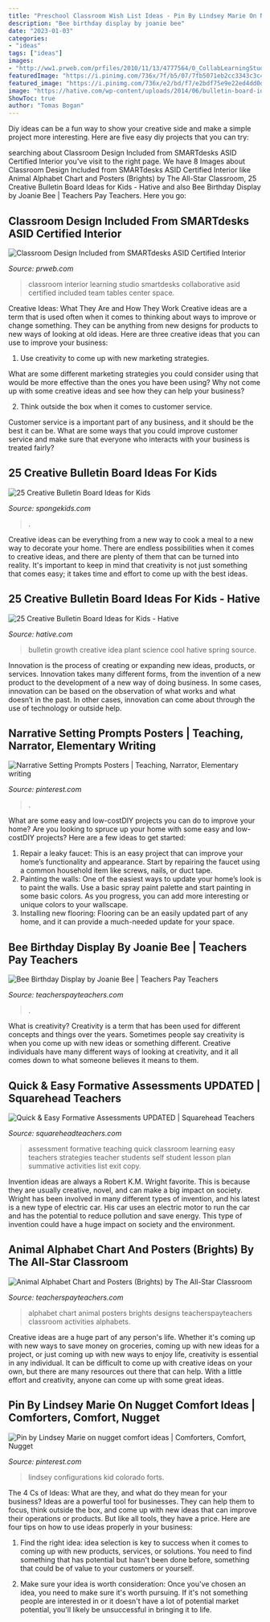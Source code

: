 ```yaml
---
title: "Preschool Classroom Wish List Ideas - Pin By Lindsey Marie On Nugget Comfort Ideas"
description: "Bee birthday display by joanie bee"
date: "2023-01-03"
categories:
- "ideas"
tags: ["ideas"]
images:
- "http://ww1.prweb.com/prfiles/2010/11/13/4777564/0_CollabLearningStudio.jpg"
featuredImage: "https://i.pinimg.com/736x/7f/b5/07/7fb5071eb2cc3343c3c45f25b95efb61--prompts-storytelling.jpg"
featured_image: "https://i.pinimg.com/736x/e2/bd/f7/e2bdf75e9e22ed4dd0db1c72a84dcc14.jpg"
image: "https://hative.com/wp-content/uploads/2014/06/bulletin-board-ideas/8-plant-growth-board.jpg"
ShowToc: true
author: "Tomas Bogan"
---
```



Diy ideas can be a fun way to show your creative side and make a simple project more interesting. Here are five easy diy projects that you can try: 

	

		
searching about Classroom Design Included from SMARTdesks ASID Certified Interior you've visit to the right page. We have 8 Images about Classroom Design Included from SMARTdesks ASID Certified Interior like Animal Alphabet Chart and Posters (Brights) by The All-Star Classroom, 25 Creative Bulletin Board Ideas for Kids - Hative and also Bee Birthday Display by Joanie Bee | Teachers Pay Teachers. Here you go:
		
    
## Classroom Design Included From SMARTdesks ASID Certified Interior

<img loading=lazy src="http://ww1.prweb.com/prfiles/2010/11/13/4777564/0_CollabLearningStudio.jpg" onerror="this.onerror=null;this.src='https://tse2.mm.bing.net/th?id=OIP.PulHtW_IWVCP_zAGqwxSvgHaFc&amp;pid=15.1';" alt="Classroom Design Included from SMARTdesks ASID Certified Interior">

_Source: prweb.com_

>classroom interior learning studio smartdesks collaborative asid certified included team tables center space. 

	

Creative Ideas: What They Are and How They Work
Creative ideas are a term that is used often when it comes to thinking about ways to improve or change something. They can be anything from new designs for products to new ways of looking at old ideas. Here are three creative ideas that you can use to improve your business:
1) Use creativity to come up with new marketing strategies.

What are some different marketing strategies you could consider using that would be more effective than the ones you have been using? Why not come up with some creative ideas and see how they can help your business?

2) Think outside the box when it comes to customer service.

Customer service is a important part of any business, and it should be the best it can be. What are some ways that you could improve customer service and make sure that everyone who interacts with your business is treated fairly?

    
## 25 Creative Bulletin Board Ideas For Kids

<img loading=lazy src="https://spongekids.com/wp-content/uploads/2014/06/bulletin-board-ideas/16-under-the-sea-bulletin-board.jpg" onerror="this.onerror=null;this.src='https://tse4.mm.bing.net/th?id=OIP.ftMfqeE5WpJbtR0Q08rSsAHaJ4&amp;pid=15.1';" alt="25 Creative Bulletin Board Ideas for Kids">

_Source: spongekids.com_

>. 

	

Creative ideas can be everything from a new way to cook a meal to a new way to decorate your home. There are endless possibilities when it comes to creative ideas, and there are plenty of them that can be turned into reality. It's important to keep in mind that creativity is not just something that comes easy; it takes time and effort to come up with the best ideas.

    
## 25 Creative Bulletin Board Ideas For Kids - Hative

<img loading=lazy src="https://hative.com/wp-content/uploads/2014/06/bulletin-board-ideas/8-plant-growth-board.jpg" onerror="this.onerror=null;this.src='https://tse1.mm.bing.net/th?id=OIP.pbK8tQ7U2udN990lSJosPgHaJ4&amp;pid=15.1';" alt="25 Creative Bulletin Board Ideas for Kids - Hative">

_Source: hative.com_

>bulletin growth creative idea plant science cool hative spring source. 

	

Innovation is the process of creating or expanding new ideas, products, or services. Innovation takes many different forms, from the invention of a new product to the development of a new way of doing business. In some cases, innovation can be based on the observation of what works and what doesn’t in the past. In other cases, innovation can come about through the use of technology or outside help.

    
## Narrative Setting Prompts Posters | Teaching, Narrator, Elementary Writing

<img loading=lazy src="https://i.pinimg.com/736x/7f/b5/07/7fb5071eb2cc3343c3c45f25b95efb61--prompts-storytelling.jpg" onerror="this.onerror=null;this.src='https://tse1.mm.bing.net/th?id=OIP.1FxtxrPh7DsBWxX9pbD6sAHaKe&amp;pid=15.1';" alt="Narrative Setting Prompts Posters | Teaching, Narrator, Elementary writing">

_Source: pinterest.com_

>. 

	

What are some easy and low-costDIY projects you can do to improve your home?
Are you looking to spruce up your home with some easy and low-costDIY projects? Here are a few ideas to get started: 
1. Repair a leaky faucet: This is an easy project that can improve your home’s functionality and appearance. Start by repairing the faucet using a common household item like screws, nails, or duct tape. 
2. Painting the walls: One of the easiest ways to update your home’s look is to paint the walls. Use a basic spray paint palette and start painting in some basic colors. As you progress, you can add more interesting or unique colors to your wallscape. 
3. Installing new flooring: Flooring can be an easily updated part of any home, and it can provide a much-needed update for your space.

    
## Bee Birthday Display By Joanie Bee | Teachers Pay Teachers

<img loading=lazy src="https://ecdn.teacherspayteachers.com/thumbitem/Bee-Birthday-Display-4461398-1589578724/original-4461398-3.jpg" onerror="this.onerror=null;this.src='https://tse3.mm.bing.net/th?id=OIP.7M1voPVcqUTg3QW1vvKAHAAAAA&amp;pid=15.1';" alt="Bee Birthday Display by Joanie Bee | Teachers Pay Teachers">

_Source: teacherspayteachers.com_

>. 

	

What is creativity?
Creativity is a term that has been used for different concepts and things over the years. Sometimes people say creativity is when you come up with new ideas or something different. Creative individuals have many different ways of looking at creativity, and it all comes down to what someone believes it means to them.

    
## Quick &amp; Easy Formative Assessments UPDATED | Squarehead Teachers

<img loading=lazy src="https://squareheadteachers.files.wordpress.com/2012/09/formativeassessments.jpg" onerror="this.onerror=null;this.src='https://tse4.mm.bing.net/th?id=OIP.xiiGWhunN61Tmt4mPaLFrQHaKX&amp;pid=15.1';" alt="Quick &amp; Easy Formative Assessments UPDATED | Squarehead Teachers">

_Source: squareheadteachers.com_

>assessment formative teaching quick classroom learning easy teachers strategies teacher students self student lesson plan summative activities list exit copy. 

	

Invention ideas are always a Robert K.M. Wright favorite. This is because they are usually creative, novel, and can make a big impact on society. Wright has been involved in many different types of invention, and his latest is a new type of electric car. His car uses an electric motor to run the car and has the potential to reduce pollution and save energy. This type of invention could have a huge impact on society and the environment.

    
## Animal Alphabet Chart And Posters (Brights) By The All-Star Classroom

<img loading=lazy src="https://ecdn.teacherspayteachers.com/thumbitem/Animal-Alphabet-Chart-and-Posters-Brights--2414767-1500873576/original-2414767-4.jpg" onerror="this.onerror=null;this.src='https://tse3.mm.bing.net/th?id=OIP.UGECdZmHEtmRS-eccy_DpgAAAA&amp;pid=15.1';" alt="Animal Alphabet Chart and Posters (Brights) by The All-Star Classroom">

_Source: teacherspayteachers.com_

>alphabet chart animal posters brights designs teacherspayteachers classroom activities alphabets. 

	

Creative ideas are a huge part of any person's life. Whether it's coming up with new ways to save money on groceries, coming up with new ideas for a project, or just coming up with new ways to enjoy life, creativity is essential in any individual. It can be difficult to come up with creative ideas on your own, but there are many resources out there that can help. With a little effort and creativity, anyone can come up with some great ideas.

    
## Pin By Lindsey Marie On Nugget Comfort Ideas | Comforters, Comfort, Nugget

<img loading=lazy src="https://i.pinimg.com/736x/e2/bd/f7/e2bdf75e9e22ed4dd0db1c72a84dcc14.jpg" onerror="this.onerror=null;this.src='https://tse1.mm.bing.net/th?id=OIP.KYzRmDSiTbG5Sfq7cuc16AHaHa&amp;pid=15.1';" alt="Pin by Lindsey Marie on nugget comfort ideas | Comforters, Comfort, Nugget">

_Source: pinterest.com_

>lindsey configurations kid colorado forts. 

	

The 4 Cs of Ideas: What are they, and what do they mean for your business?
Ideas are a powerful tool for businesses. They can help them to focus, think outside the box, and come up with new ideas that can improve their operations or products. But like all tools, they have a price. Here are four tips on how to use ideas properly in your business:
1. Find the right idea: idea selection is key to success when it comes to coming up with new products, services, or solutions. You need to find something that has potential but hasn't been done before, something that could be of value to your customers or yourself.

2. Make sure your idea is worth consideration: Once you've chosen an idea, you need to make sure it's worth pursuing. If it's not something people are interested in or it doesn't have a lot of potential market potential, you'll likely be unsuccessful in bringing it to life.

